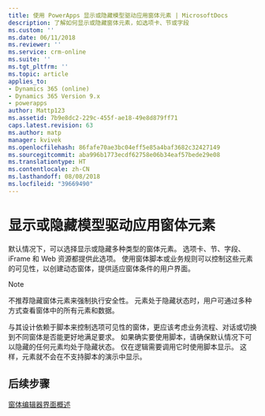 ```yaml
---
title: 使用 PowerApps 显示或隐藏模型驱动应用窗体元素 | MicrosoftDocs
description: 了解如何显示或隐藏窗体元素，如选项卡、节或字段
ms.custom: ''
ms.date: 06/11/2018
ms.reviewer: ''
ms.service: crm-online
ms.suite: ''
ms.tgt_pltfrm: ''
ms.topic: article
applies_to:
- Dynamics 365 (online)
- Dynamics 365 Version 9.x
- powerapps
author: Mattp123
ms.assetid: 7b9e8dc2-229c-455f-ae18-49e8d879ff71
caps.latest.revision: 63
ms.author: matp
manager: kvivek
ms.openlocfilehash: 86fafe70ae3bc04eff5e85a4baf3682c32427149
ms.sourcegitcommit: aba996b1773ecdf62758e06b34eaf57bede29e08
ms.translationtype: HT
ms.contentlocale: zh-CN
ms.lasthandoff: 08/08/2018
ms.locfileid: "39669490"
---
```

# <a name="show-or-hide-model-driven-app-form-elements"></a>显示或隐藏模型驱动应用窗体元素

 默认情况下，可以选择显示或隐藏多种类型的窗体元素。 选项卡、节、字段、iFrame 和 Web 资源都提供此选项。 使用窗体脚本或业务规则可以控制这些元素的可见性，以创建动态窗体，提供适应窗体条件的用户界面。  
  
> [!NOTE]
>  不推荐隐藏窗体元素来强制执行安全性。 元素处于隐藏状态时，用户可通过多种方式查看窗体中的所有元素和数据。 
  
 与其设计依赖于脚本来控制选项可见性的窗体，更应该考虑业务流程、对话或切换到不同窗体是否能更好地满足要求。 如果确实要使用脚本，请确保默认情况下可以隐藏的任何元素均处于隐藏状态。 仅在逻辑需要调用它时使用脚本显示。 这样，元素就不会在不支持脚本的演示中显示。  

## <a name="next-steps"></a>后续步骤

[窗体编辑器界面概述](form-editor-user-interface-legacy.md)